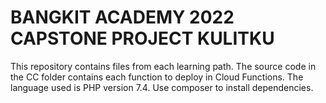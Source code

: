 # BANGKIT ACADEMY 2022 CAPSTONE PROJECT KULITKU

This repository contains files from each learning path.
The source code in the CC folder contains each function to deploy in Cloud Functions.
The language used is PHP version 7.4.
Use composer to install dependencies.

